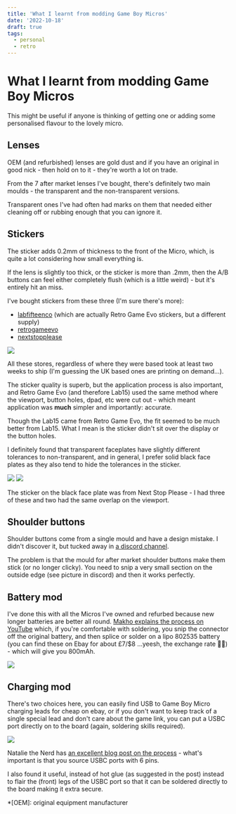 ```yaml
---
title: 'What I learnt from modding Game Boy Micros'
date: '2022-10-18'
draft: true
tags:
  - personal
  - retro
---
```


# What I learnt from modding Game Boy Micros

This might be useful if anyone is thinking of getting one or adding some personalised flavour to the lovely micro.

<!--more-->

## Lenses

OEM (and refurbished) lenses are gold dust and if you have an original in good nick - then hold on to it - they're worth a lot on trade.

From the 7 after market lenses I've bought, there's definitely two main moulds - the transparent and the non-transparent versions.

Transparent ones I've had often had marks on them that needed either cleaning off or rubbing enough that you can ignore it.

## Stickers

The sticker adds 0.2mm of thickness to the front of the Micro, which, is quite a lot considering how small everything is.

If the lens is slightly too thick, or the sticker is more than .2mm, then the A/B buttons can feel either completely flush (which is a little weird) - but it's entirely hit an miss.

I've bought stickers from these three (I'm sure there's more):

- [labfifteenco](https://labfifteenco.com/collections/shop-game-boy-micro-parts) (which are actually Retro Game Evo stickers, but a different supply)
- [retrogameevo](https://retrogameevo.square.site/shop/Stickers/6)
- [nextstopplease](https://nextstopplease.square.site/product/GB-micro-faceplate-vinyl-sticker/104?cp=true&sa=true&sbp=false&q=false)

![](https://i.imgur.com/NtIDqxf.jpg)

All these stores, regardless of where they were based took at least two weeks to ship (I'm guessing the UK based ones are printing on demand…).

The sticker quality is superb, but the application process is also important, and Retro Game Evo (and therefore Lab15) used the same method where the viewport, button holes, dpad, etc were cut out - which meant application was **much** simpler and importantly: accurate.

Though the Lab15 came from Retro Game Evo, the fit seemed to be much better from Lab15. What I mean is the sticker didn't sit over the display or the button holes.

I definitely found that transparent faceplates have slightly different tolerances to non-transparent, and in general, I prefer solid black face plates as they also tend to hide the tolerances in the sticker.

![](https://i.imgur.com/9tUfBmB.jpg)
![](https://i.imgur.com/bsDvXDh.jpg)

The sticker on the black face plate was from Next Stop Please - I had three of these and two had the same overlap on the viewport.

## Shoulder buttons

Shoulder buttons come from a single mould and have a design mistake. I didn't discover it, but tucked away in [a discord channel](https://discord.com/channels/246604458744610816/332487777986019337/949943933809598538).

The problem is that the mould for after market shoulder buttons make them stick (or no longer clicky). You need to snip a very small section on the outside edge (see picture in discord) and then it works perfectly.

## Battery mod

I've done this with all the Micros I've owned and refurbed because new longer batteries are better all round. [Makho explains the process on YouTube](https://youtu.be/I0BywDS7Wq4?t=1039) which, if you're comfortable with soldering, you snip the connector off the original battery, and then splice or solder on a lipo 802535 battery (you can find these on Ebay for about £7/$8 …yeesh, the exchange rate 🤦‍♂️) - which will give you 800mAh.

![](https://i.imgur.com/A5rVfbS.jpg)

## Charging mod

There's two choices here, you can easily find USB to Game Boy Micro charging leads for cheap on ebay, or if you don't want to keep track of a single special lead and don't care about the game link, you can put a USBC port directly on to the board (again, soldering skills required).

![](https://i.imgur.com/ltc11lG.jpg)

Natalie the Nerd has [an excellent blog post on the process](https://www.nataliethenerd.com/post/gameboy-micro-usb-c-mod) - what's important is that you source USBC ports with 6 pins.

I also found it useful, instead of hot glue (as suggested in the post) instead to flair the (front) legs of the USBC port so that it can be soldered directly to the board making it extra secure.

*[OEM]: original equipment manufacturer
